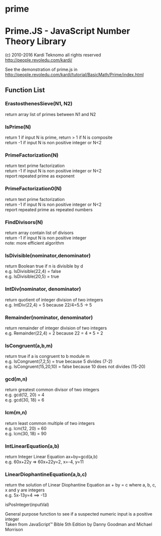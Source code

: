 # prime
<h1>Prime.JS - JavaScript Number Theory Library</h1>
<p>(c) 2010-2016 Kardi Teknomo all rights reserved<br />
  <a href="http://people.revoledu.com/kardi/">http://people.revoledu.com/kardi/</a></p>
<p>See the demonstration of prime.js in <br />
  <a href="http://people.revoledu.com/kardi/tutorial/BasicMath/Prime/index.html">http://people.revoledu.com/kardi/tutorial/BasicMath/Prime/index.html</a></p>
<h2>Function List</h2>
<h3>ErastosthenesSieve(N1, N2)</h3>
<p>return array list of primes between N1 and N2</p>
<h3>IsPrime(N)</h3>
  <p>return 1 if input N is prime, return &gt; 1 if N is composite<br />
  return -1 if input N is non positive integer or N&lt;2</p>
<h3>PrimeFactorization(N)</h3>
  <p>return text prime factorization<br />
  return -1 if input N is non positive integer or N&lt;2<br />
  report repeated prime as exponent</p>
<h3>PrimeFactorization0(N)</h3>
  <p>return text prime factorization<br />
  return -1 if input N is non positive integer or N&lt;2<br />
  report repeated prime as repeated numbers</p>
<h3>FindDivisors(N)</h3>
  <p>return array contain list of divisors<br />
  return -1 if input N is non positive integer<br />
  note: more efficient algorithm</p>
<h3>IsDivisible(nominator,denominator)</h3>
  <p>return Boolean true if n is divisible by d<br />
  e.g. IsDivisible(22,4) = false<br />
  e.g. IsDivisible(20,5) = true</p>
<h3>IntDiv(nominator, denominator)</h3>
  <p>return quotient of integer division of two integers<br />
  e.g. IntDiv(22,4) = 5 because 22/4=5.5 -&gt; 5</p>
<h3>Remainder(nominator, denominator)</h3>
  <p>return remainder of integer division of two integers<br />
  e.g. Remainder(22,4) = 2 because 22 = 4 * 5 + 2</p>
<h3>IsCongruent(a,b,m)</h3>
  <p>return true if a is congruent to b module m<br />
  e.g. IsCongruent(7,2,5) = true because 5 divides (7-2)<br />
  e.g. IsCongruent(15,20,10) = false because 10 does not divides (15-20)</p>
<h3>gcd(m,n)</h3>
  <p>return greatest common divisor of two integers<br />
  e.g. gcd(12, 20) = 4<br />
  e.g. gcd(30, 18) = 6</p>
<h3>lcm(m,n)</h3>
  <p>return least common multiple of two integers<br />
  e.g. lcm(12, 20) = 60<br />
  e.g. lcm(30, 18) = 90</p>
<h3>IntLinearEquation(a,b)</h3>
  <p>return Integer Linear Equation ax+by=gcd(a,b)<br />
  e.g. 60x+22y =&gt; 60x+22y=2, x=-4, y=11</p>
<h3>LinearDiophantineEquation(a,b,c)</h3>
  <p>return the solution of Linear Diophantine Equation ax + by = c where a, b, c, x and y are integers<br />
  e.g. 5x-13y=4 ==&gt; -13<br />
</p>
<p>isPosInteger(inputVal)<br />
  <p>General purpose function to see if a suspected numeric input is a positive integer<br />
  Taken from JavaScript™ Bible 5th Edition by Danny Goodman and Michael Morrison<br />
</p>
